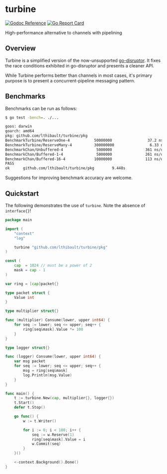 # turbine

[![Godoc Reference](https://img.shields.io/badge/godoc-reference-blue.svg?style=flat-square)](https://godoc.org/github.com/lthibault/turbine/pkg) [![Go Report Card](https://goreportcard.com/badge/github.com/lthibault/turbine?style=flat-square)](https://goreportcard.com/report/github.com/lthibault/turbine)

High-performance alternative to channels with pipelining

## Overview

Turbine is a simplified version of the now-unsupported [go-disruptor](https://github.com/smartystreets/go-disruptor).  It fixes the race conditions exhibited in go-disruptor and presents a cleaner API.

While Turbine performs better than channels in most cases, it's primary purpose is to present
a concurrent-pipeline messaging pattern.

## Benchmarks

Benchmarks can be run as follows:

```bash
$ go test -bench=. ./...

goos: darwin
goarch: amd64
pkg: github.com/lthibault/turbine/pkg
BenchmarkTurbine/ReserveOne-4           50000000                37.2 ns/op             0 B/op          0 allocs/op
BenchmarkTurbine/ReserveMany-4          300000000                6.33 ns/op            0 B/op          0 allocs/op
BenchmarkChan/Unbuffered-4               5000000               361 ns/op               0 B/op          0 allocs/op
BenchmarkChan/Buffered-1-4               5000000               261 ns/op               0 B/op          0 allocs/op
BenchmarkChan/Buffered-16-4             10000000               113 ns/op               0 B/op          0 allocs/op
PASS
ok      github.com/lthibault/turbine/pkg        9.448s
```

Suggestions for improving benchmark accuracy are welcome.

## Quickstart

The following demonstrates the use of `turbine`.  Note the absence of `interface{}`!

```go
package main

import (
    "context"
    "log"

    turbine "github.com/lthibault/turbine/pkg"
)

const (
    cap  = 1024 // must be a power of 2
    mask = cap - 1
)

var ring = [cap]packet{}

type packet struct {
    Value int
}

type multiplier struct{}

func (multiplier) Consume(lower, upper int64) {
    for seq := lower; seq <= upper; seq++ {
        ring[seq&mask].Value *= 100
    }
}

type logger struct{}

func (logger) Consume(lower, upper int64) {
    var msg packet
    for seq := lower; seq <= upper; seq++ {
        msg = ring[seq&mask]
        log.Println(msg.Value)
    }
}

func main() {
    t := turbine.New(cap, multiplier{}, logger{})
    t.Start()
    defer t.Stop()

    go func() {
        w := t.Writer()

        for i := 0; i < 100; i++ {
            seq := w.Reserve(1)
            ring[seq&mask].Value = i
            w.Commit(seq)
        }
    }()

    <-context.Background().Done()
}

```
